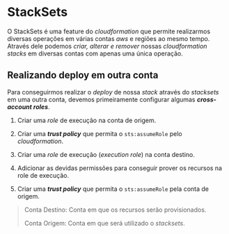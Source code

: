 # StackSets

O StackSets é uma feature do *cloudformation* que permite realizarmos diversas operações em várias contas *aws* e regiões ao mesmo tempo. Através dele podemos *criar, alterar e remover* nossas *cloudformation stacks* em diversas contas com apenas uma única operação.

## Realizando deploy em outra conta

Para conseguirmos realizar o *deploy* de nossa *stack* através do *stacksets* em uma outra conta, devemos primeiramente configurar algumas ***cross-account roles***.

1. Criar uma *role* de execução na conta de origem.

2. Criar uma ***trust policy*** que permita o ```sts:assumeRole``` pelo *cloudformation*.

3. Criar uma *role* de execução (*execution role*) na conta destino. 

4. Adicionar as devidas permissões para conseguir prover os recursos na role de execução.

5. Criar uma ***trust policy*** que permita o ```sts:assumeRole``` pela conta de origem.

> Conta Destino: Conta em que os recursos serão provisionados.
> 
> Conta Origem: Conta em que será utilizado o *stacksets*.